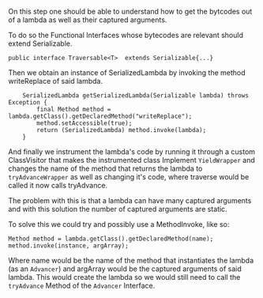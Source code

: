 On this step one should be able to understand how to get the bytcodes out of a lambda as well as their captured arguments.

To do so the Functional Interfaces whose bytecodes are relevant should extend Serializable.

``public interface Traversable<T>  extends Serializable{...}``

Then we obtain an instance of SerializedLambda by invoking the method writeReplace of said lambda.

```
    SerializedLambda getSerializedLambda(Serializable lambda) throws Exception {
        final Method method = lambda.getClass().getDeclaredMethod("writeReplace");
        method.setAccessible(true);
        return (SerializedLambda) method.invoke(lambda);
    }
``` 

And finally we instrument the lambda's code by running it through a custom ClassVisitor that makes the instrumented class Implement ``YieldWrapper`` and changes the name of the method that returns the lambda to ``tryAdvanceWrapper`` as well as changing it's code, where traverse would be called it now calls tryAdvance. 

The problem with this is that a lambda can have many captured arguments and with this solution the number of captured arguments are static.

To solve this we could try and possibly use a MethodInvoke, like so:

```
Method method = lambda.getClass().getDeclaredMethod(name);
method.invoke(instance, argArray);
```

Where name would be the name of the method that instantiates the lambda (as an ``Advancer``) and argArray would be the captured arguments of said lambda.
This would create the lambda so we would still need to call the ``tryAdvance`` Method of the ``Advancer`` Interface.
